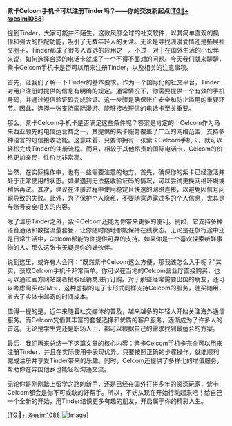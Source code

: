 **紫卡Celcom手机卡可以注册Tinder吗？——你的交友新起点[[TG💪+ @esim1088](https://t.me/s/esim1088)]**

提到Tinder，大家可能并不陌生。这款风靡全球的社交软件，以其简单直观的操作和强大的匹配功能，吸引了无数年轻人的关注。无论是寻找浪漫爱情还是拓展社交圈子，Tinder都成了很多人首选的应用之一。不过，对于在国外生活的小伙伴来说，如何选择合适的电话卡就成了一个不得不面对的问题。今天我们就来聊聊，紫卡Celcom手机卡是否可以用来注册Tinder，以及相关的注意事项。

首先，让我们了解一下Tinder的基本要求。作为一个国际化的社交平台，Tinder对用户注册时提供的信息有明确的规定。通常情况下，你需要提供一个有效的手机号码，并通过短信验证码完成验证。这一步骤是确保账户安全和防止滥用的重要环节。因此，选择一张支持国际漫游、能够接收短信的电话卡至关重要。

那么，紫卡Celcom手机卡是否满足这些条件呢？答案是肯定的！Celcom作为马来西亚领先的电信运营商之一，其提供的紫卡服务覆盖了广泛的网络范围，支持多种语言的短信接收功能。这意味着，只要你拥有一张紫卡Celcom手机卡，就可以轻松完成Tinder的注册流程。而且，相较于其他昂贵的国际电话卡，Celcom的价格更加亲民，性价比非常高。

当然，在实际操作中，也有一些需要注意的地方。首先，确保你的紫卡已经激活并处于正常使用的状态。如果遇到无法接收验证码的情况，可以尝试更换网络环境或稍后再试。其次，建议在注册过程中使用稳定且快速的网络连接，以避免因信号问题导致的失败。此外，为了保护个人隐私，不要随意透露过多的个人信息，尤其是与账号安全相关的内容。

除了注册Tinder之外，紫卡Celcom还能为你带来更多的便利。例如，它支持多种语音通话和数据流量套餐，让你随时随地都能保持在线状态。无论是在旅行途中还是日常生活中，Celcom都能为你提供可靠的支持。如果你是一个喜欢探索新鲜事物的人，那么这张卡无疑是你的好伙伴。

说到这里，或许有人会问：“既然紫卡Celcom这么方便，那我该怎么入手呢？”其实，获取Celcom手机卡非常简单。你可以在当地的Celcom营业厅直接购买，也可以通过官方网站或者授权经销商进行订购。对于那些经常需要出国的朋友，还可以考虑购买eSIM卡，这种虚拟的电子卡形式同样支持Celcom的服务，随买随用，省去了实体卡邮寄的时间成本。

值得一提的是，近年来随着社交媒体的普及，越来越多的年轻人开始关注海外通信服务。而Celcom凭借其丰富的套餐选择和优质的客户服务，逐渐成为了许多人的首选。无论是学生党还是职场人士，都可以根据自己的需求找到最适合的方案。

最后，我们再来总结一下这篇文章的核心内容：紫卡Celcom手机卡完全可以用来注册Tinder，并且在实际使用中表现优异。只要按照正确的步骤操作，就能顺利完成注册并享受Tinder带来的乐趣。同时，Celcom还提供了多样化的增值服务，帮助你在异国他乡也能轻松沟通交流。

无论你是刚刚踏上留学之路的新手，还是已经在国外打拼多年的资深玩家，紫卡Celcom都会是你不可或缺的好帮手。所以，不妨从现在开始行动起来吧！给自己一个全新的开始，用Tinder结识更多有趣的朋友，开启属于你的精彩人生。

[[TG💪+ @esim1088](https://t.me/s/esim1088) ![Image](https://i.postimg.cc/4NQfJmqS/Snipaste-2025-05-13-00-14-12.png)]
